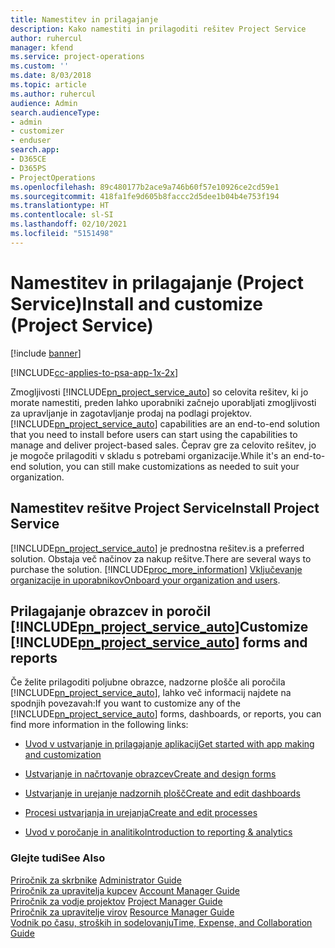 ```yaml
---
title: Namestitev in prilagajanje
description: Kako namestiti in prilagoditi rešitev Project Service
author: ruhercul
manager: kfend
ms.service: project-operations
ms.custom: ''
ms.date: 8/03/2018
ms.topic: article
ms.author: ruhercul
audience: Admin
search.audienceType:
- admin
- customizer
- enduser
search.app:
- D365CE
- D365PS
- ProjectOperations
ms.openlocfilehash: 89c480177b2ace9a746b60f57e10926ce2cd59e1
ms.sourcegitcommit: 418fa1fe9d605b8faccc2d5dee1b04b4e753f194
ms.translationtype: HT
ms.contentlocale: sl-SI
ms.lasthandoff: 02/10/2021
ms.locfileid: "5151498"
---
```

# <a name="install-and-customize-project-service"></a><span data-ttu-id="c69e9-103">Namestitev in prilagajanje (Project Service)</span><span class="sxs-lookup"><span data-stu-id="c69e9-103">Install and customize (Project Service)</span></span>

[!include [banner](../includes/psa-now-project-operations.md)]

[!INCLUDE[cc-applies-to-psa-app-1x-2x](../includes/cc-applies-to-psa-app-1x-2x.md)]

<span data-ttu-id="c69e9-104">Zmogljivosti [!INCLUDE[pn_project_service_auto](../includes/pn-project-service-auto.md)] so celovita rešitev, ki jo morate namestiti, preden lahko uporabniki začnejo uporabljati zmogljivosti za upravljanje in zagotavljanje prodaj na podlagi projektov.</span><span class="sxs-lookup"><span data-stu-id="c69e9-104">[!INCLUDE[pn_project_service_auto](../includes/pn-project-service-auto.md)] capabilities are an end-to-end solution that you need to install before users can start using the capabilities to manage and deliver project-based sales.</span></span> <span data-ttu-id="c69e9-105">Čeprav gre za celovito rešitev, jo je mogoče prilagoditi v skladu s potrebami organizacije.</span><span class="sxs-lookup"><span data-stu-id="c69e9-105">While it's an end-to-end solution, you can still make customizations as needed to suit your organization.</span></span>  
<!-- TODO: I expect to find the information on how to get and install this here. Please find that and add it here. Same for Project Service.--> 
  
## <a name="install-project-service"></a><span data-ttu-id="c69e9-106">Namestitev rešitve Project Service</span><span class="sxs-lookup"><span data-stu-id="c69e9-106">Install Project Service</span></span>  
 [!INCLUDE[pn_project_service_auto](../includes/pn-project-service-auto.md)] <span data-ttu-id="c69e9-107">je prednostna rešitev.</span><span class="sxs-lookup"><span data-stu-id="c69e9-107">is a preferred solution.</span></span> <span data-ttu-id="c69e9-108">Obstaja več načinov za nakup rešitve.</span><span class="sxs-lookup"><span data-stu-id="c69e9-108">There are several ways to purchase the solution.</span></span> [!INCLUDE[proc_more_information](../includes/proc-more-information.md)] <span data-ttu-id="c69e9-109">[Vključevanje organizacije in uporabnikov](https://docs.microsoft.com/dynamics365/customerengagement/on-premises/admin/onboard-your-organization-and-users-to-dynamics-365-online)</span><span class="sxs-lookup"><span data-stu-id="c69e9-109">[Onboard your organization and users](https://docs.microsoft.com/dynamics365/customerengagement/on-premises/admin/onboard-your-organization-and-users-to-dynamics-365-online).</span></span>  
  
## <a name="customize-pn_project_service_auto-forms-and-reports"></a><span data-ttu-id="c69e9-110">Prilagajanje obrazcev in poročil [!INCLUDE[pn_project_service_auto](../includes/pn-project-service-auto.md)]</span><span class="sxs-lookup"><span data-stu-id="c69e9-110">Customize [!INCLUDE[pn_project_service_auto](../includes/pn-project-service-auto.md)] forms and reports</span></span>  
 <span data-ttu-id="c69e9-111">Če želite prilagoditi poljubne obrazce, nadzorne plošče ali poročila [!INCLUDE[pn_project_service_auto](../includes/pn-project-service-auto.md)], lahko več informacij najdete na spodnjih povezavah:</span><span class="sxs-lookup"><span data-stu-id="c69e9-111">If you want to customize any of the [!INCLUDE[pn_project_service_auto](../includes/pn-project-service-auto.md)] forms, dashboards, or reports, you can find more information in the following links:</span></span>  
  
- [<span data-ttu-id="c69e9-112">Uvod v ustvarjanje in prilagajanje aplikacij</span><span class="sxs-lookup"><span data-stu-id="c69e9-112">Get started with app making and customization</span></span>](https://docs.microsoft.com/dynamics365/customerengagement/on-premises/customize/getting-started-customization)  
  
- [<span data-ttu-id="c69e9-113">Ustvarjanje in načrtovanje obrazcev</span><span class="sxs-lookup"><span data-stu-id="c69e9-113">Create and design forms</span></span>](https://docs.microsoft.com/dynamics365/customerengagement/on-premises/customize/create-design-forms)  
  
- [<span data-ttu-id="c69e9-114">Ustvarjanje in urejanje nadzornih plošč</span><span class="sxs-lookup"><span data-stu-id="c69e9-114">Create and edit dashboards</span></span>](https://docs.microsoft.com/dynamics365/customerengagement/on-premises/customize/create-edit-dashboards)  
  
- [<span data-ttu-id="c69e9-115">Procesi ustvarjanja in urejanja</span><span class="sxs-lookup"><span data-stu-id="c69e9-115">Create and edit processes</span></span>](https://docs.microsoft.com/dynamics365/customerengagement/on-premises/customize/guide-staff-through-common-tasks-processes)  
  
- [<span data-ttu-id="c69e9-116">Uvod v poročanje in analitiko</span><span class="sxs-lookup"><span data-stu-id="c69e9-116">Introduction to reporting & analytics</span></span>](https://docs.microsoft.com/dynamics365/customerengagement/on-premises/analytics/reporting-analytics-with-dynamics-365)  
  
### <a name="see-also"></a><span data-ttu-id="c69e9-117">Glejte tudi</span><span class="sxs-lookup"><span data-stu-id="c69e9-117">See Also</span></span>  
 <span data-ttu-id="c69e9-118">[Priročnik za skrbnike](../psa/admin-guide.md) </span><span class="sxs-lookup"><span data-stu-id="c69e9-118">[Administrator Guide](../psa/admin-guide.md) </span></span>  
 <span data-ttu-id="c69e9-119">[Priročnik za upravitelja kupcev](../psa/account-manager-guide.md) </span><span class="sxs-lookup"><span data-stu-id="c69e9-119">[Account Manager Guide](../psa/account-manager-guide.md) </span></span>  
 <span data-ttu-id="c69e9-120">[Priročnik za vodje projektov](../psa/project-manager-guide.md) </span><span class="sxs-lookup"><span data-stu-id="c69e9-120">[Project Manager Guide](../psa/project-manager-guide.md) </span></span>  
 <span data-ttu-id="c69e9-121">[Priročnik za upravitelje virov](../psa/resource-manager-guide.md) </span><span class="sxs-lookup"><span data-stu-id="c69e9-121">[Resource Manager Guide](../psa/resource-manager-guide.md) </span></span>  
 [<span data-ttu-id="c69e9-122">Vodnik po času, stroških in sodelovanju</span><span class="sxs-lookup"><span data-stu-id="c69e9-122">Time, Expense, and Collaboration Guide</span></span>](../psa/time-expense-collaboration-guide.md)
